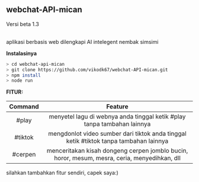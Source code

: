 <h2>webchat-API-mican</h2>
<p>Versi beta 1.3</p><br>
aplikasi berbasis web dilengkapi AI intelegent nembak simsimi

<strong>Instalasinya</strong>
```bash
> cd webchat-api-mican
> git clone https://github.com/vikodk67/webchat-API-mican.git
> npm install
> node run
```
<strong>FITUR:</strong>

|     Command     |              Feature                                                                         |
| :-------------: | :------------------------------------------------------------------------------------------: |
|       #play     | menyetel lagu di webnya anda tinggal ketik #play tanpa tambahan lainnya                      |
|       #tiktok   | mengdonlot video sumber dari tiktok anda tinggal ketik #tiktok tanpa tambahan lainnya        |
|       #cerpen   | menceritakan kisah dongeng cerpen jomblo bucin, horor, mesum, mesra, ceria, menyedihkan, dll | 

silahkan tambahkan fitur sendiri, capek saya:)
